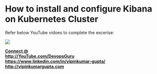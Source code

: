 # How to install and configure Kibana on Kubernetes Cluster

Refer below YouTube vidoes to complete the excerise:
 
[![](http://img.youtube.com/vi/sGF6bOi1NfA/0.jpg)](http://www.youtube.com/watch?v=sGF6bOi1NfA "")

<b><u> Connect @ </u></b><br>
<b> http://YouTube.com/DevopsGuru </b> <br>
<b> https://www.linkedin.com/in/vipinkumar-gupta/ </b> <br>
<b> http://vipinkumargupta.com </b> <br>
